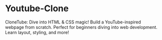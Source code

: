 # Youtube-Clone
CloneTube: Dive into HTML &amp; CSS magic! Build a YouTube-inspired webpage from scratch. Perfect for beginners diving into web development. Learn layout, styling, and more!
